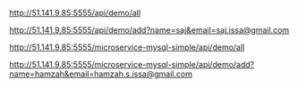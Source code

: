 http://51.141.9.85:5555/api/demo/all

http://51.141.9.85:5555/api/demo/add?name=saj&email=saj.issa@gmail.com

http://51.141.9.85:5555/microservice-mysql-simple/api/demo/all

http://51.141.9.85:5555/microservice-mysql-simple/api/demo/add?name=hamzah&email=hamzah.s.issa@gmail.com